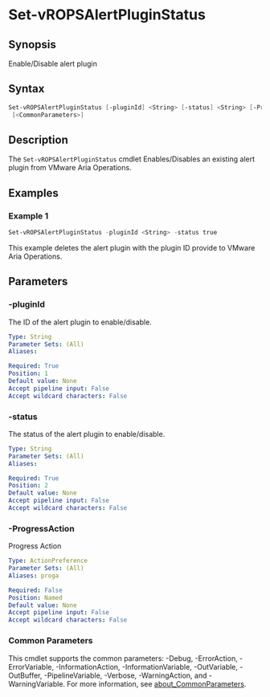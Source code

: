 # Set-vROPSAlertPluginStatus

## Synopsis

Enable/Disable alert plugin

## Syntax

```powershell
Set-vROPSAlertPluginStatus [-pluginId] <String> [-status] <String> [-ProgressAction <ActionPreference>]
 [<CommonParameters>]
```

## Description

The `Set-vROPSAlertPluginStatus` cmdlet Enables/Disables an existing alert plugin from VMware Aria Operations.

## Examples

### Example 1

```powershell
Set-vROPSAlertPluginStatus -pluginId <String> -status true
```

This example deletes the alert plugin with the plugin ID provide to VMware Aria Operations.

## Parameters

### -pluginId

The ID of the alert plugin to enable/disable.

```yaml
Type: String
Parameter Sets: (All)
Aliases:

Required: True
Position: 1
Default value: None
Accept pipeline input: False
Accept wildcard characters: False
```

### -status

The status of the alert plugin to enable/disable.

```yaml
Type: String
Parameter Sets: (All)
Aliases:

Required: True
Position: 2
Default value: None
Accept pipeline input: False
Accept wildcard characters: False
```

### -ProgressAction

Progress Action

```yaml
Type: ActionPreference
Parameter Sets: (All)
Aliases: proga

Required: False
Position: Named
Default value: None
Accept pipeline input: False
Accept wildcard characters: False
```

### Common Parameters

This cmdlet supports the common parameters: -Debug, -ErrorAction, -ErrorVariable, -InformationAction, -InformationVariable, -OutVariable, -OutBuffer, -PipelineVariable, -Verbose, -WarningAction, and -WarningVariable. For more information, see [about_CommonParameters](http://go.microsoft.com/fwlink/?LinkID=113216).
